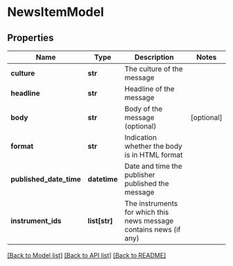# NewsItemModel

## Properties
Name | Type | Description | Notes
------------ | ------------- | ------------- | -------------
**culture** | **str** | The culture of the message | 
**headline** | **str** | Headline of the message | 
**body** | **str** | Body of the message (optional) | [optional] 
**format** | **str** | Indication whether the body is in HTML format | 
**published_date_time** | **datetime** | Date and time the publisher published the message | 
**instrument_ids** | **list[str]** | The instruments for which this news message contains news (if any) | 

[[Back to Model list]](../README.md#documentation-for-models) [[Back to API list]](../README.md#documentation-for-api-endpoints) [[Back to README]](../README.md)


